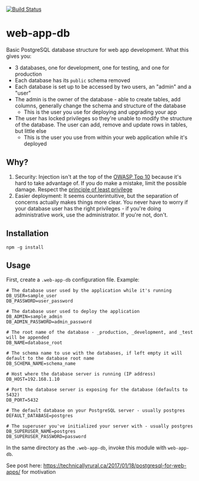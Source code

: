 [![Build Status](https://travis-ci.org/tobymurray/web-app-db.svg?branch=master)](https://travis-ci.org/tobymurray/web-app-db)

# web-app-db
Basic PostgreSQL database structure for web app development. What this gives you:

- 3 databases, one for development, one for testing, and one for production
- Each database has its `public` schema removed
- Each database is set up to be accessed by two users, an "admin" and a "user"
- The admin is the owner of the database - able to create tables, add columns, generally change the schema and structure of the database
    - This is the user you use for deploying and upgrading your app
- The user has locked privileges so they're unable to modify the structure of the database. The user can add, remove and update rows in tables, but little else
    - This is the user you use from within your web application while it's deployed

## Why?

1. Security: Injection isn't at the top of the [OWASP Top 10](https://www.owasp.org/index.php/OWASP_Top_Ten_Cheat_Sheet) because it's hard to take advantage of. If you do make a mistake, limit the possible damage. Respect the [principle of least privilege](https://en.wikipedia.org/wiki/Principle_of_least_privilege)
2. Easier deployment: It seems counterintuitive, but the separation of concerns actually makes things more clear. You never have to worry if your database user has the right privileges - if you're doing administrative work, use the administrator. If you're not, don't.

## Installation

`npm -g install`

## Usage

First, create a `.web-app-db` configuration file. Example:

```
# The database user used by the application while it's running
DB_USER=sample_user
DB_PASSWORD=user_password

# The database user used to deploy the application
DB_ADMIN=sample_admin
DB_ADMIN_PASSWORD=admin_password

# The root name of the database - _production, _development, and _test will be appended
DB_NAME=database_root

# The schema name to use with the databases, if left empty it will default to the database root name
DB_SCHEMA_NAME=schema_name

# Host where the database server is running (IP address)
DB_HOST=192.168.1.10

# Port the database server is exposing for the database (defaults to 5432)
DB_PORT=5432

# The default database on your PostgreSQL server - usually postgres
DEFAULT_DATABASE=postgres

# The superuser you've initialized your server with - usually postgres
DB_SUPERUSER_NAME=postgres
DB_SUPERUSER_PASSWORD=password
```

In the same directory as the `.web-app-db`, invoke this module with `web-app-db`.


See post here: https://technicallyrural.ca/2017/01/18/postgresql-for-web-apps/ for motivation
